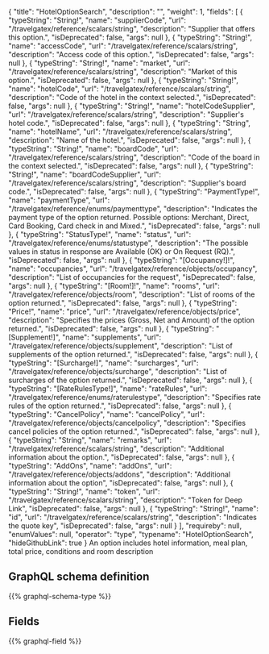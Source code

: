 {
  "title": "HotelOptionSearch",
  "description": "",
  "weight": 1,
  "fields": [
    {
      "typeString": "String!",
      "name": "supplierCode",
      "url": "/travelgatex/reference/scalars/string",
      "description": "Supplier that offers this option.",
      "isDeprecated": false,
      "args": null
    },
    {
      "typeString": "String!",
      "name": "accessCode",
      "url": "/travelgatex/reference/scalars/string",
      "description": "Access code of this option.",
      "isDeprecated": false,
      "args": null
    },
    {
      "typeString": "String!",
      "name": "market",
      "url": "/travelgatex/reference/scalars/string",
      "description": "Market of this option.",
      "isDeprecated": false,
      "args": null
    },
    {
      "typeString": "String!",
      "name": "hotelCode",
      "url": "/travelgatex/reference/scalars/string",
      "description": "Code of the hotel in the context selected.",
      "isDeprecated": false,
      "args": null
    },
    {
      "typeString": "String!",
      "name": "hotelCodeSupplier",
      "url": "/travelgatex/reference/scalars/string",
      "description": "Supplier's hotel code.",
      "isDeprecated": false,
      "args": null
    },
    {
      "typeString": "String",
      "name": "hotelName",
      "url": "/travelgatex/reference/scalars/string",
      "description": "Name of the hotel.",
      "isDeprecated": false,
      "args": null
    },
    {
      "typeString": "String!",
      "name": "boardCode",
      "url": "/travelgatex/reference/scalars/string",
      "description": "Code of the board in the context selected.",
      "isDeprecated": false,
      "args": null
    },
    {
      "typeString": "String!",
      "name": "boardCodeSupplier",
      "url": "/travelgatex/reference/scalars/string",
      "description": "Supplier's board code.",
      "isDeprecated": false,
      "args": null
    },
    {
      "typeString": "PaymentType!",
      "name": "paymentType",
      "url": "/travelgatex/reference/enums/paymenttype",
      "description": "Indicates the payment type of the option returned. Possible options: Merchant, Direct, Card Booking, Card check in and Mixed.",
      "isDeprecated": false,
      "args": null
    },
    {
      "typeString": "StatusType!",
      "name": "status",
      "url": "/travelgatex/reference/enums/statustype",
      "description": "The possible values in status in response are Available (OK) or On Request (RQ).",
      "isDeprecated": false,
      "args": null
    },
    {
      "typeString": "[Occupancy!]!",
      "name": "occupancies",
      "url": "/travelgatex/reference/objects/occupancy",
      "description": "List of occupancies for the request",
      "isDeprecated": false,
      "args": null
    },
    {
      "typeString": "[Room!]!",
      "name": "rooms",
      "url": "/travelgatex/reference/objects/room",
      "description": "List of rooms of the option returned.",
      "isDeprecated": false,
      "args": null
    },
    {
      "typeString": "Price!",
      "name": "price",
      "url": "/travelgatex/reference/objects/price",
      "description": "Specifies the prices (Gross, Net and Amount) of the option returned.",
      "isDeprecated": false,
      "args": null
    },
    {
      "typeString": "[Supplement!]",
      "name": "supplements",
      "url": "/travelgatex/reference/objects/supplement",
      "description": "List of supplements of the option returned.",
      "isDeprecated": false,
      "args": null
    },
    {
      "typeString": "[Surcharge!]",
      "name": "surcharges",
      "url": "/travelgatex/reference/objects/surcharge",
      "description": "List of surcharges of the option returned.",
      "isDeprecated": false,
      "args": null
    },
    {
      "typeString": "[RateRulesType!]",
      "name": "rateRules",
      "url": "/travelgatex/reference/enums/raterulestype",
      "description": "Specifies rate rules of the option returned.",
      "isDeprecated": false,
      "args": null
    },
    {
      "typeString": "CancelPolicy",
      "name": "cancelPolicy",
      "url": "/travelgatex/reference/objects/cancelpolicy",
      "description": "Specifies cancel policies of the option returned.",
      "isDeprecated": false,
      "args": null
    },
    {
      "typeString": "String",
      "name": "remarks",
      "url": "/travelgatex/reference/scalars/string",
      "description": "Additional information about the option.",
      "isDeprecated": false,
      "args": null
    },
    {
      "typeString": "AddOns",
      "name": "addOns",
      "url": "/travelgatex/reference/objects/addons",
      "description": "Additional information about the option",
      "isDeprecated": false,
      "args": null
    },
    {
      "typeString": "String!",
      "name": "token",
      "url": "/travelgatex/reference/scalars/string",
      "description": "Token for Deep Link",
      "isDeprecated": false,
      "args": null
    },
    {
      "typeString": "String!",
      "name": "id",
      "url": "/travelgatex/reference/scalars/string",
      "description": "Indicates the quote key",
      "isDeprecated": false,
      "args": null
    }
  ],
  "requireby": null,
  "enumValues": null,
  "operator": "type",
  "typename": "HotelOptionSearch",
  "hideGithubLink": true
}
An option includes hotel information, meal plan, total price, conditions and room description
## GraphQL schema definition

{{% graphql-schema-type %}}

## Fields

{{% graphql-field %}}
